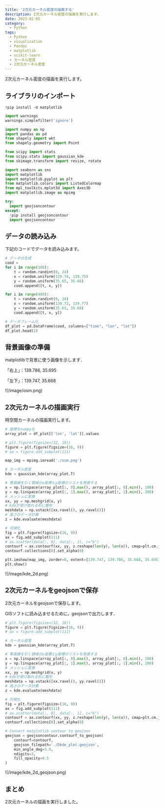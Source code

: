```yaml
---
title: '2次元カーネル密度の描画する'
description: 2次元カーネル密度の描画を実行します。
date: 2023-02-05
category: 
  - Python
tags:
  - Python
  - visualization
  - Pandas
  - matplotlib
  - scikit-learn
  - カーネル密度
  - 2次元カーネル密度
---
```

2次元カーネル密度の描画を実行します。

<!-- https://www.hamlet-engineer.com -->
<!-- !(/image/ChordDiagram.png) -->

<!-- more -->

<ClientOnly>
  <CallInArticleAdsense />
</ClientOnly>



## ライブラリのインポート
```
!pip install -U matplotlib
```

```python
import warnings
warnings.simplefilter('ignore')

import numpy as np
import pandas as pd
from shapely import wkt
from shapely.geometry import Point

from scipy import stats
from scipy.stats import gaussian_kde
from skimage.transform import resize, rotate

import seaborn as sns
import matplotlib
import matplotlib.pyplot as plt
from matplotlib.colors import ListedColormap
from mpl_toolkits.mplot3d import Axes3D
import matplotlib.image as mpimg 

try:
  import geojsoncontour
except:
  !pip install geojsoncontour
  import geojsoncontour
```

## データの読み込み
下記のコードでデータを読み込みます。

```python
# データの生成
cood = 
for i in range(100):
    t = random.randint(0, 24)
    x = random.uniform(139.74, 139.75)
    y = random.uniform(35.65, 35.66)
    cood.append([t, x, y])

for i in range(400):
    t = random.randint(0, 24)
    x = random.uniform(139.72, 139.77)
    y = random.uniform(35.63, 35.68)
    cood.append([t, x, y])

# データフレーム化
df_plot = pd.DataFrame(cood, columns=["time", "lon", "lat"])
df_plot.head(2)
```

## 背景画像の準備
matplotlibで背景に使う画像を示します．

「右上」：139.786, 35.695

「左下」：139.747, 35.668 

!(/image/osm.png)

## 2次元カーネルの描画実行
時空間カーネルの描画実行します。

```python
# 座標をnumpy化
array_plot = df_plot[['lon', 'lat']].values

# plt.figure(figsize=(32, 18))
figure = plt.figure(figsize=(16, 9))
# ax = figure.add_subplot(111)

map_img = mpimg.imread('./osm.png')

# カーネル密度
kde = gaussian_kde(array_plot.T)

# 等高線を引く領域のx座標とy座標のリストを用意する
x = np.linspace(array_plot[:, 0].max(), array_plot[:, 0].min(), 200)
y = np.linspace(array_plot[:, 1].max(), array_plot[:, 1].min(), 200)
# メッシュに変換
xx, yy = np.meshgrid(x, y)
# kdeが受け取れる形に整形
meshdata = np.vstack([xx.ravel(), yy.ravel()])
# 高さのデータ計算
z = kde.evaluate(meshdata)

# 可視化
fig = plt.figure(figsize=(16, 9))
ax = fig.add_subplot(111)
# ax.scatter(data[:, 0], data[:, 1], c="b")
contourf = ax.contourf(xx, yy, z.reshape(len(y), len(x)), cmap=plt.cm.jet, alpha=0.4,  levels=10)
contourf.collections[0].set_alpha(0)

plt.imshow(map_img, zorder=0, extent=[139.747, 139.786, 35.668, 35.695])
plt.show()
```

!(/image/kde_2d.png)

## 2次元カーネルをgeojsonで保存
2次元カーネルをgeojsonで保存します。

GISソフトに読み込ませるために，geojsonで出力します．

```python
# plt.figure(figsize=(32, 18))
figure = plt.figure(figsize=(16, 9))
# ax = figure.add_subplot(111)

# カーネル密度
kde = gaussian_kde(array_plot.T)

# 等高線を引く領域のx座標とy座標のリストを用意する
x = np.linspace(array_plot[:, 0].max(), array_plot[:, 0].min(), 200)
y = np.linspace(array_plot[:, 1].max(), array_plot[:, 1].min(), 200)
# メッシュに変換
xx, yy = np.meshgrid(x, y)
# kdeが受け取れる形に整形
meshdata = np.vstack([xx.ravel(), yy.ravel()])
# 高さのデータ計算
z = kde.evaluate(meshdata)

# 可視化
fig = plt.figure(figsize=(16, 9))
ax = fig.add_subplot(111)
# ax.scatter(data[:, 0], data[:, 1], c="b")
contourf = ax.contourf(xx, yy, z.reshape(len(y), len(x)), cmap=plt.cm.jet, alpha=0.4,  levels=10)
contourf.collections[0].set_alpha(0)

# Convert matplotlib contour to geojson
geojson = geojsoncontour.contourf_to_geojson(
    contourf=contourf,
    geojson_filepath='./Dkde_plot.geojson',
    min_angle_deg=3.0,
    ndigits=3,
    fill_opacity=0.5
)
```

!(/image/kde_2d_geojson.png)

## まとめ
2次元カーネルの描画を実行しました。


<ClientOnly>
  <CallInArticleAdsense />
</ClientOnly>



